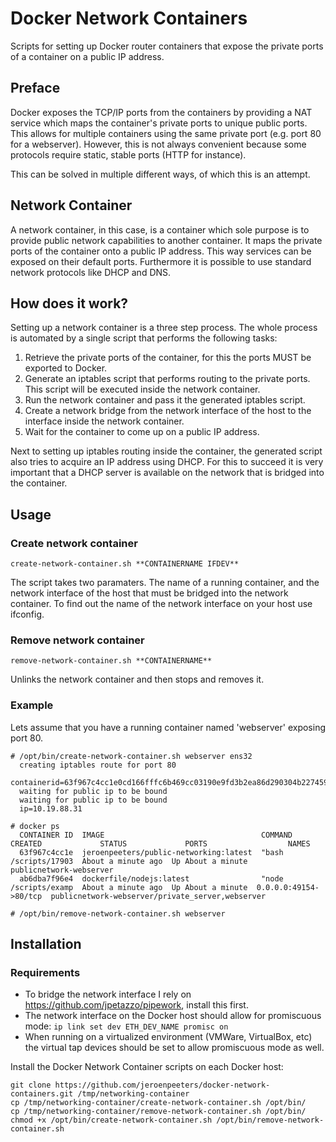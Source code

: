 Docker Network Containers
===========================

Scripts for setting up Docker router containers that expose the private ports of a container on a public IP address.

Preface
--------
Docker exposes the TCP/IP ports from the containers by providing a NAT service which maps the container's private ports to unique public ports. This allows for multiple containers using the same private port (e.g. port 80 for a webserver).
However, this is not always convenient because some protocols require static, stable ports (HTTP for instance).

This can be solved in multiple different ways, of which this is an attempt.

Network Container
-----------------
A network container, in this case, is a container which sole purpose is to provide public network capabilities to another container. It maps the private ports of the container onto a public IP address. This way services can be exposed on their default ports. Furthermore it is possible to use standard network protocols like DHCP and DNS.

How does it work?
-----------------
Setting up a network container is a three step process. The whole process is automated by a single script that performs the following tasks:

  1. Retrieve the private ports of the container, for this the ports MUST be exported to Docker.
  2. Generate an iptables script that performs routing to the private ports. This script will be executed inside the network container.
  3. Run the network container and pass it the generated iptables script.
  4. Create a network bridge from the network interface of the host to the interface inside the network container.
  5. Wait for the container to come up on a public IP address.

Next to setting up iptables routing inside the container, the generated script also tries to acquire an IP address using DHCP. For this to succeed it is very important that a DHCP server is available on the network that is bridged into the container.

Usage
-----

### Create network container
`create-network-container.sh **CONTAINERNAME IFDEV**`

The script takes two paramaters. The name of a running container, and the network interface of the host that must be bridged into the network container. To find out the name of the network interface on your host use ifconfig.

### Remove network container
`remove-network-container.sh **CONTAINERNAME**`

Unlinks the network container and then stops and removes it.

### Example
Lets assume that you have a running container named 'webserver' exposing port 80.

    # /opt/bin/create-network-container.sh webserver ens32
      creating iptables route for port 80
      containerid=63f967c4cc1e0cd166fffc6b469cc03190e9fd3b2ea86d290304b227459f5202
      waiting for public ip to be bound
      waiting for public ip to be bound
      ip=10.19.88.31

    # docker ps
      CONTAINER ID  IMAGE                                   COMMAND               CREATED             STATUS             PORTS                  NAMES
      63f967c4cc1e  jeroenpeeters/public-networking:latest  "bash /scripts/17903  About a minute ago  Up About a minute                         publicnetwork-webserver
      ab6dba7f96e4  dockerfile/nodejs:latest                "node /scripts/examp  About a minute ago  Up About a minute  0.0.0.0:49154->80/tcp  publicnetwork-webserver/private_server,webserver

    # /opt/bin/remove-network-container.sh webserver

Installation
------------

### Requirements

  - To bridge the network interface I rely on https://github.com/jpetazzo/pipework, install this first.
  - The network interface on the Docker host should allow for promiscuous mode: `ip link set dev ETH_DEV_NAME promisc on`
  - When running on a virtualized environment (VMWare, VirtualBox, etc) the virtual tap devices should be set to allow promiscuous mode as well.

Install the Docker Network Container scripts on each Docker host:

    git clone https://github.com/jeroenpeeters/docker-network-containers.git /tmp/networking-container
    cp /tmp/networking-container/create-network-container.sh /opt/bin/
    cp /tmp/networking-container/remove-network-container.sh /opt/bin/
    chmod +x /opt/bin/create-network-container.sh /opt/bin/remove-network-container.sh
    
